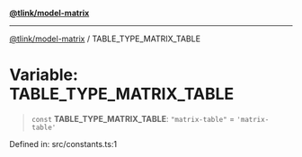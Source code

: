 [**@tlink/model-matrix**](../README.md)

***

[@tlink/model-matrix](../globals.md) / TABLE\_TYPE\_MATRIX\_TABLE

# Variable: TABLE\_TYPE\_MATRIX\_TABLE

> `const` **TABLE\_TYPE\_MATRIX\_TABLE**: `"matrix-table"` = `'matrix-table'`

Defined in: src/constants.ts:1
